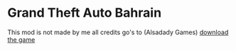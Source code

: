 # Grand Theft Auto Bahrain

This mod is not made by me
all credits go's to (Alsadady Games)
[download the game](https://github.com/6EJ9/gtabh/releases/download/gtabh/GTASBH.zip)

